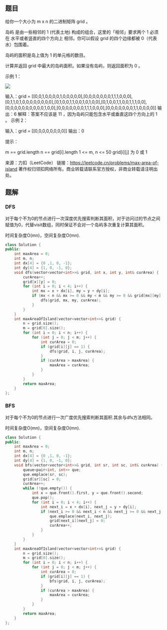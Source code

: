 ## 题目

给你一个大小为 m x n 的二进制矩阵 grid 。

岛屿 是由一些相邻的 1 (代表土地) 构成的组合，这里的「相邻」要求两个 1 必须在 水平或者竖直的四个方向上 相邻。你可以假设 grid 的四个边缘都被 0（代表水）包围着。

岛屿的面积是岛上值为 1 的单元格的数目。

计算并返回 grid 中最大的岛屿面积。如果没有岛屿，则返回面积为 0 。

 

示例 1：

![](https://assets.leetcode.com/uploads/2021/05/01/maxarea1-grid.jpg)


输入：grid = [[0,0,1,0,0,0,0,1,0,0,0,0,0],[0,0,0,0,0,0,0,1,1,1,0,0,0],[0,1,1,0,1,0,0,0,0,0,0,0,0],[0,1,0,0,1,1,0,0,1,0,1,0,0],[0,1,0,0,1,1,0,0,1,1,1,0,0],[0,0,0,0,0,0,0,0,0,0,1,0,0],[0,0,0,0,0,0,0,1,1,1,0,0,0],[0,0,0,0,0,0,0,1,1,0,0,0,0]]
输出：6
解释：答案不应该是 11 ，因为岛屿只能包含水平或垂直这四个方向上的 1 。
示例 2：

输入：grid = [[0,0,0,0,0,0,0,0]]
输出：0


提示：

m == grid.length
n == grid[i].length
1 <= m, n <= 50
grid[i][j] 为 0 或 1

来源：力扣（LeetCode）
链接：https://leetcode.cn/problems/max-area-of-island
著作权归领扣网络所有。商业转载请联系官方授权，非商业转载请注明出处。

## 题解

### DFS

对于每个不为0的节点进行一次深度优先搜索判断其面积，对于访问过的节点之间赋值为0，代替visit数组，同时保证不会对一个岛屿多次重复计算其面积。

时间复杂度O(mn)，空间复杂度O(mn).

```c++
class Solution {
public:
    int maxArea = 0;
    int m, n;
    int dx[4] = {0 ,1, 0, -1};
    int dy[4] = {1, 0, -1, 0};
    void dfs(vector<vector<int>>& grid, int x, int y, int& curArea) {
        curArea++;
        grid[x][y] = 0;
        for (int i = 0; i < 4; i++) {
            int mx = x + dx[i], my = y + dy[i];
            if (mx < n && mx >= 0 && my < m && my >= 0 && grid[mx][my] == 1) {
                dfs(grid, mx, my, curArea);
            }
        }
    }
    int maxAreaOfIsland(vector<vector<int>>& grid) {
        n = grid.size();
        m = grid[0].size();
        for (int i = 0; i < n; i++) {
            for (int j = 0; j < m; j++) {
                int curArea = 0;
                if (grid[i][j] == 1) {
                    dfs(grid, i, j, curArea);
                }
                if (curArea > maxArea) {
                    maxArea = curArea;
                }
            }
        }
        return maxArea;
    }
};
```

### BFS

对于每个不为0的节点进行一次广度优先搜索判断其面积.其余与dfs方法相同。

时间复杂度O(mn)，空间复杂度O(mn).

```c++
class Solution {
public:
    int maxArea = 0;
    int m, n;
    int dx[4] = {0 ,1, 0, -1};
    int dy[4] = {1, 0, -1, 0};
    void bfs(vector<vector<int>>& grid, int sr, int sc, int& curArea) {
        queue<pair<int, int>> que;
        que.emplace(sr, sc);
        grid[sr][sc] = 0;
        curArea++;
        while (!que.empty()) {
            int x = que.front().first, y = que.front().second;
            que.pop();
            for (int i = 0; i < 4; i++) {
                int next_i = x + dx[i], next_j = y + dy[i];
                if (next_i >= 0 && next_i < n && next_j >= 0 && next_j < m && grid[next_i][next_j] == 1) {
                    que.emplace(next_i, next_j);
                    grid[next_i][next_j] = 0;
                    curArea++;
                }
            }
        }
    }
    int maxAreaOfIsland(vector<vector<int>>& grid) {
        n = grid.size();
        m = grid[0].size();
        for (int i = 0; i < n; i++) {
            for (int j = 0; j < m; j++) {
                int curArea = 0;
                if (grid[i][j] == 1) {
                    bfs(grid, i, j, curArea);
                }
                if (curArea > maxArea) {
                    maxArea = curArea;
                }
            }
        }
        return maxArea;
    }
};
```



